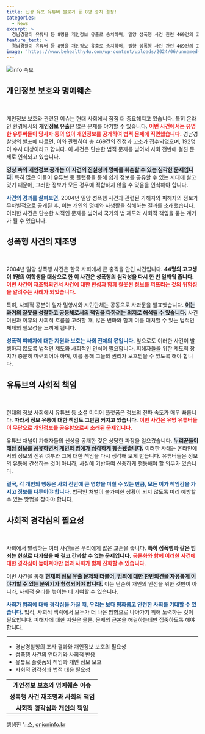 ```yaml
---
title: 신상 유포 유튜버 블로거 등 8명 송치 결정!
categories:
  - News
excerpt: >
  경남경찰이 유튜버 등 8명을 개인정보 유출로 송치하며, 밀양 성폭행 사건 관련 469건의 고소를 접수했다고 발표했습니다. 사적 제재 논란 속에서 개인정보 무단 공개가 가져온 후폭풍이 주목받고 있습니다.
feature_text: >
  경남경찰이 유튜버 등 8명을 개인정보 유출로 송치하며, 밀양 성폭행 사건 관련 469건의 고소를 접수했다고 발표했습니다. 사적 제재 논란 속에서 개인정보 무단 공개가 가져온 후폭풍이 주목받고 있습니다.
image: 'https://www.behealthy4u.com/wp-content/uploads/2024/06/unnamed-file.png'
---
```


<p><img src="https://www.behealthy4u.com/wp-content/uploads/2024/06/unnamed-file.png" alt="info 속보" /></p>

<h2 data-ke-size="size26">개인정보 보호와 명예훼손</h2>

<p data-ke-size="size16">&nbsp;</p>

<p>개인정보 보호와 관련된 이슈는 현대 사회에서 점점 더 중요해지고 있습니다. 특히 온라인 환경에서의 <b>개인정보 유출</b>은 많은 문제를 야기할 수 있습니다. <b><span style="color: #ee2323;">이번 사건에서는 유명한 유튜버들이 당사자 동의 없이 개인정보를 공개하여 법적 문제에 직면했습니다.</span></b> 경남경찰청의 발표에 따르면, 이와 관련하여 총 469건의 진정과 고소가 접수되었으며, 192명이 수사 대상이라고 합니다. 이 사건은 단순한 법적 문제를 넘어서 사회 전반에 걸친 문제로 인식되고 있습니다. </p>

<p><b><span style="background-color: #21538527;">영상 속의 개인정보 공개는 이 사건의 진실성과 명예를 훼손할 수 있는 심각한 문제입니다.</span></b> 특히 많은 이들이 유튜브 등 플랫폼을 통해 쉽게 정보를 공유할 수 있는 시대에 살고 있기 때문에, 그러한 정보가 모든 경우에 적합하지 않을 수 있음을 인식해야 합니다. </p>

<p><b><span style="color: #1a5490;">사건의 경과를 살펴보면</span></b>, 2004년 밀양 성폭행 사건과 관련된 가해자와 피해자의 정보가 무차별적으로 공개된 후, 이는 개인의 명예와 사생활을 침해하는 결과를 초래했습니다. 이러한 사건은 단순한 사적인 문제를 넘어서 국가의 법 제도와 사회적 책임을 묻는 계기가 될 수 있습니다.</p>

<h2 data-ke-size="size26">성폭행 사건의 재조명</h2>

<p data-ke-size="size16">&nbsp;</p>

<p>2004년 밀양 성폭행 사건은 한국 사회에서 큰 충격을 안긴 사건입니다. <b>44명의 고교생이 1명의 여학생을 대상으로 한 이 사건은 성폭행의 심각성을 다시 한 번 일깨워 줍니다.</b> <b><span style="color: #ee2323;">이번 사건이 재조명되면서 사건에 대한 반성과 함께 잘못된 정보를 퍼뜨리는 것의 위험성을 알려주는 사례가 되었습니다.</span></b></p>

<p>특히, 사회적 공분이 일자 밀양시와 시민단체는 공동으로 사과문을 발표했습니다. <b><span style="background-color: #21538527;">이는 과거의 잘못을 성찰하고 공동체로서의 책임을 다하려는 의지로 해석될 수 있습니다.</span></b> 사건 이전과 이후의 사회적 흐름을 고려할 때, 많은 변화와 함께 이를 대처할 수 있는 법적인 체제의 필요성을 느끼게 됩니다.</p>

<p><b><span style="color: #1a5490;">성폭력 피해자에 대한 지원과 보호는 사회 전체의 몫입니다.</span></b> 앞으로도 이러한 사건이 발생하지 않도록 법적인 제도와 사회적인 인식이 필요합니다. 피해자들을 위한 제도적 장치가 충분히 마련되어야 하며, 이를 통해 그들의 권리가 보호받을 수 있도록 해야 합니다.</p>

<h2 data-ke-size="size26">유튜브의 사회적 책임</h2>

<p data-ke-size="size16">&nbsp;</p>

<p>현대의 정보 사회에서 유튜브 등 소셜 미디어 플랫폼은 정보의 전파 속도가 매우 빠릅니다. <b>따라서 정보 유통에 대한 책임도 그만큼 커지고 있습니다.</b> <b><span style="color: #ee2323;">이번 사건은 유명 유튜버들이 무단으로 개인정보를 공유함으로써 초래된 문제입니다.</span></b></p>

<p>유튜브 채널이 가해자들의 신상을 공개한 것은 상당한 파장을 일으켰습니다. <b><span style="background-color: #21538527;">누리꾼들이 해당 정보를 공유하면서 개인의 명예가 심각하게 훼손됐습니다.</span></b> 이러한 사태는 온라인에서의 정보의 진위 여부와 그에 대한 책임을 다시 생각해 보게 만듭니다. 유튜버들은 정보의 유통에 간섭하는 것이 아니라, 사실에 기반하여 신중하게 행동해야 할 의무가 있습니다.</p>

<p><b><span style="color: #1a5490;">결국, 각 개인의 행동은 사회 전반에 큰 영향을 미칠 수 있는 만큼, 모든 이가 책임감을 가지고 정보를 다루어야 합니다.</span></b> 법적인 처벌이 불가피한 상황이 되지 않도록 미리 예방할 수 있는 방법을 찾아야 합니다. </p>

<h2 data-ke-size="size26">사회적 경각심의 필요성</h2>

<p data-ke-size="size16">&nbsp;</p>

<p>사회에서 발생하는 여러 사건들은 우리에게 많은 교훈을 줍니다. <b>특히 성폭행과 같은 범죄는 현실로 다가왔을 때 결코 간과할 수 없는 문제입니다.</b> <b><span style="color: #ee2323;">공론화와 함께 이러한 사건에 대한 경각심이 높아져야만 법과 사회가 함께 진화할 수 있습니다.</span></b></p>

<p>이번 사건을 통해 <b><span style="background-color: #21538527;">현재의 정보 유출 문제와 더불어, 범죄에 대한 찬반의견을 자유롭게 이야기할 수 있는 분위기가 형성되어야 합니다.</span></b> 이는 단순히 개인의 안전을 위한 것만이 아니라, 사회적 윤리를 높이는 데 기여할 수 있습니다. </p>

<p><b><span style="color: #1a5490;">사회가 범죄에 대해 경각심을 가질 때, 우리는 보다 평화롭고 안전한 사회를 기대할 수 있습니다.</span></b> 법적, 사회적 맥락에서 모두가 더 나은 방향으로 나아가기 위해 노력하는 것이 필요합니다. 피해자에 대한 지원은 물론, 문제의 근본을 해결하는데만 집중하도록 해야 합니다.</p>

<hr style="border: 1px solid #eee;" />

<ul style="list-style-type: disc;">
    <li>경남경찰청의 조사 결과와 개인정보 보호의 필요성</li>
    <li>성폭행 사건의 연대기와 사회적 반응</li>
    <li>유튜브 플랫폼의 책임과 개인 정보 보호</li>
    <li>사회적 경각심과 법적 대응 필요성</li>
</ul>

<table style="width: 100%; border-collapse: collapse;">
    <tr>
        <td style="text-align: center; height: 17px;"><b>개인정보 보호와 명예훼손 이슈</b></td>
    </tr>
    <tr>
        <td style="text-align: center; height: 17px;"><b>성폭행 사건 재조명과 사회의 책임</b></td>
    </tr>
    <tr>
        <td style="text-align: center; height: 17px;"><b>사회적 경각심과 개인의 책임</b></td>
    </tr>
</table>
생생한 뉴스, <a href="https://onioninfo.kr" rel="dofollow">onioninfo.kr</a>


